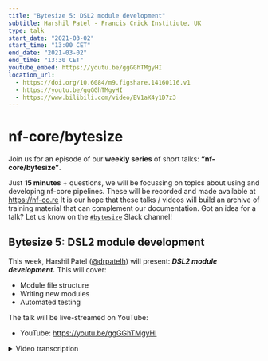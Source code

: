 ```yaml
---
title: "Bytesize 5: DSL2 module development"
subtitle: Harshil Patel - Francis Crick Institiute, UK
type: talk
start_date: "2021-03-02"
start_time: "13:00 CET"
end_date: "2021-03-02"
end_time: "13:30 CET"
youtube_embed: https://youtu.be/ggGGhTMgyHI
location_url:
  - https://doi.org/10.6084/m9.figshare.14160116.v1
  - https://youtu.be/ggGGhTMgyHI
  - https://www.bilibili.com/video/BV1aK4y1D7z3
---
```


# nf-core/bytesize

Join us for an episode of our **weekly series** of short talks: **“nf-core/bytesize”**.

Just **15 minutes** + questions, we will be focussing on topics about using and developing nf-core pipelines.
These will be recorded and made available at <https://nf-co.re>
It is our hope that these talks / videos will build an archive of training material that can complement our documentation. Got an idea for a talk? Let us know on the [`#bytesize`](https://nfcore.slack.com/channels/bytesize) Slack channel!

## Bytesize 5: DSL2 module development

This week, Harshil Patel ([@drpatelh](http://github.com/drpatelh/)) will present: _**DSL2 module development.**_ This will cover:

- Module file structure
- Writing new modules
- Automated testing

The talk will be live-streamed on YouTube:

- YouTube: <https://youtu.be/ggGGhTMgyHI>

<details markdown="1"><summary>Video transcription</summary>

**Note: This text has been edited to make it more suitable for reading.**

[00:00](https://www.youtube.com/watch?v=ggGGhTMgyHI)
Hi everyone, so this is our fifth byte-sized talk which I think have been really really useful of late, especially sort of summarizing what we're doing on nf core in small bite-sized chunks so people can get more familiar with what we're doing. It also acts as sort of a persistent archive of how to do things on nf-core and and hopefully also with Nextflow and git like Alex's talk [https://www.youtube.com/watch?v=gTEXDXWf4hE] last week and other things so thank you all for joining.

[00:33](https://www.youtube.com/watch?v=ggGGhTMgyHI&t=33)
Today i'm going to be talking to you about nf-core/modules which is our Nextflow DSL2 effort so, as some of you may know, Nextflow now (actually last year July I believe it was) released a new modular syntax called DSL2 and that allowed a lot of flexibility in terms of pipeline development and also it got us very interested here on nf-core because we have 40-50 pipelines that share functionality and do similar things and we try and standardize this as much as possible to help with the development of these pipelines and also other users to for them to be able to understand what they're doing and things like parameter names and configs and all of that sort of stuff. So, this was actually really a really big thing for us.

[01:27](https://www.youtube.com/watch?v=ggGGhTMgyHI&t=87)
To take you straight to some sort of terminology – What is a module? So, a module in our definition is something that is as atomic as possible it can't be broken down into anything smaller. So, you would imagine fastqc being an example of that as it’s a single tool to perform a particular task and that would then be termed what we would call a module. Similarly, you might have BWA-MEM or BWA Index; these are all single tools that perform a particular task and in our definition that is what we would call a module.

[02:01](https://www.youtube.com/watch?v=ggGGhTMgyHI&t=121)
You can also have sub workflows which are chains of modules that you can use to offer some sort of functionality within the bigger term of the word which is the workflow and a sub workflow would be something like sorting a bam file, indexing it, then running some stats on it and having all of that packaged up into one sub workflow as a chain of tasks and you can imagine, in genomics especially, you would use that sort of sub workflow quite often because you would create multiple iterations of a BAM file doing filtering and marking duplicates and doing other stuff and at each of those points you may want to sort index and run some stats on it. So, actually I think the most powerful aspect of DSL2 will be sub workflows, well written sub workflows.

[03:19](https://www.youtube.com/watch?v=ggGGhTMgyHI&t=199)
A workflow is an end-to-end pipeline, so in DSL1 language it would be a pipeline that runs from end to end and back with DSL1 there was a lot less flexibility in terms of what you could do with the workflow and how you can include things, how you can overwrite parameters and so on whereas now with DSL2 this has become a lot more flexible.

[03:50](https://www.youtube.com/watch?v=ggGGhTMgyHI&t=230)
We can share the DSL2 modules between pipelines if they're well written well enough and we can even share sub workflows between pipelines. As I mentioned, this is sort of done manually at the moment but, hopefully, in the future we will have some functionality to deal with that.

So, when we went about trying to figure out how we would deal with nf-core/modules and it took us a while of procrastinating because it's not a trivial task making wrappers like this as standardized as possible for an entire community of people to use and also for them to be flexible enough so you know you're not imposing certain settings and options onto developers themselves (You may want to use fastqc with different options or want to publish it in a different directory and so on).

[04:37](https://www.youtube.com/watch?v=ggGGhTMgyHI&t=277)
So, a number of key things that we don't compromise on nf-core, if you know nf-core - Reproducibility was one of the earliest things we discussed, how would we make these things reproducible. At the moment, the way it stands now is that the module itself is installed physically within the pipeline repository so when you do a git release or github release, that module will be shipped with the pipeline. So, in that aspect, you can always ensure that the module is reproducible. You want moving that module anyway, you won't do anything, you've got a static representation of that module within the release code and so that's where the reproducibility comes from.

[05:16](https://www.youtube.com/watch?v=ggGGhTMgyHI&t=316)
We're also more recently decided that we would use Biocontainers for all of our software packaging. We initially started off by using or building docker containers for using environment YAMLs and so on, like similar to what we're doing with DSL1 and the nf-core pipelines, but in the end, we decided that reusing Biocontainers is much more advantageous. We don't have to have an infrastructure to deal with that, we don't have to build Docker containers and the great thing now also is that with recent updates in one of the Nextflow edge releases you can also directly download Singularity containers. So, you don't need to convert the Docker to Singularity containers, which again, is another thing that we've traditionally been doing with DSL1 pipelines.

We have one Docker container that gets downloaded, converted to Singularity and that is what is used then by the pipeline but now, Biocontainers are also hosting singularity images directly so we don't have to convert anything. We're directly downloading them over HTTPS and using those.

[[06:20](https://www.youtube.com/watch?v=ggGGhTMgyHI&t=380)]
And that's, that's amazing, because we've had a number of issues with users running out of whole space in home directories and so on and this sort of bypasses all of those issues. And obviously, supporting conda as well, which is where I guess you would imagine fundamentally these Biocontainers are built from. Biocontainers are essentially conda packages built in containers, so either Docker or Singularity.

[06:42](https://www.youtube.com/watch?v=ggGGhTMgyHI&t=402)
You can also upgrade and downgrade these modules, if required, within the pipeline repository so this sort of imposes the restriction that they have to be relatively self-contained. When you install a module, which means that you can have different versions, um sorry not different versions, you either have a version of samtools using version 1.1.1.10 or you can have one using 1.11. It's completely up to you how you manage that and, in order to fulfill that sortof criteria, we need to have them be as flexible as possible.

[07:16](https://www.youtube.com/watch?v=ggGGhTMgyHI&t=436)
Documentation was number one on the issue list for nf-core modules when I
initially created this back in, sort of, July 2019 and, again, documentation is quite key to all nf-core pipelines and it took a bit of thought but we've now decided on having, sort of, a yaml file that gives a brief description with tool input-outputs and and the authors that have contributed to it.

[07:40](https://www.youtube.com/watch?v=ggGGhTMgyHI&t=460)
For simplicity and also for learning curve we wanted to stick to using the Nextflow coding style or the coding pattern that is familiar to most people writing Nextflow workflows in order to make it easier for them to contribute to not only nf-core modules but also to install the modules themselves and to figure out what's going on.

I think that's quite important so the simplicity there is incredibly important for the learning curve when it comes to figuring out what these modules are doing. I mean, me personally, I find DSL1 modules are really great, DSL1 pipelines are really great and that you have everything in one workflow because it's more findable that way. With DSL2, you can package things up and put them in various different places and it's not always that trivial to find them, so the way that we standardize the structure and and the way that where we're writing these Nextflow imports and so on is actually quite important.

[08:35](https://www.youtube.com/watch?v=ggGGhTMgyHI&t=515)
Also, we're using certain parameters and other things and just generally standardizing how we're doing things across nf-core pipelines and, hopefully, this can also be reused by the Nextflow community. And the great thing also is, if you update it on nf-core/modules, where if you update the version of samtools on nf-core/modules because new releases come out, then everyone benefits from that so it becomes a bit like the way the Conda operates in updating builds of their packages and so on.

[09:04](https://www.youtube.com/watch?v=ggGGhTMgyHI&t=544)
So, I've mentioned the standalone and why it's so important to have this in Nextflow workflows because you can just install any given module you want and it works. I mean, great thing about Nextflow also is the fact that it's built on top of Groovy which is it's own programming language and so we can exploit and use Groovy syntax, Groovy code and I've actually been getting into it a lot quite recently and some of you will notice in the release after next, where we, hopefully, will have a DSL2 pipeline template release where we've siloed a lot of the boilerplate code away into Groovy lib functions and so on and it just tidies the code up so much more.

[09:46](https://www.youtube.com/watch?v=ggGGhTMgyHI&t=586)
But the advantage here is also that because Nextflow is built on top of Groovy, we can use Groovy to write functions and other things that we can use to manipulate or change things that are not as possibly as trivial with Nextflow.

[10:03](https://www.youtube.com/watch?v=ggGGhTMgyHI&t=603)
So, automation, again, quite important, you know, we want a situation where pull requests submitted to the nf-core/modules repository and everyone that's reviewing that is also happy with the fact that whenever that pull request is created, we're running the right tests, linting tests and also, now we are running tests because these wrappers are self-contained, these modules are self-contained.

[10:29](https://www.youtube.com/watch?v=ggGGhTMgyHI&t=629)
We have Conda, Singularity and Docker definitions physically within the main script of of the module and so we can now test using CI whether that module works with Conda, whether it works with Docker and whether it works with Singularity and as a layer on top of that, we've added this ability to use pytest workflow (which mainly was done by Edmund Miller) where you can actually generate the outputs from the module, create md5 sums and now, you're not only testing that the module works, you're testing that the module is producing the same md5 sums and this is quite important because it would be quite easily overlooked whether something is being changed through releases of a module and so on. So this becomes a really nice way of unit testing these modules and it's working quite well now and we're still sort of early days in it, but it's working really well.

[11:26](https://www.youtube.com/watch?v=ggGGhTMgyHI&t=686)
The portability is mostly taken care of by Nextflow (Nextfow is amazing as you know), it works on virtually any platform. But there is, I think, a caveat here in that these modules have to be written as simplistic as possible to adhere to Nextflow guidelines on running on multiple platforms. We can't add customization and that would violate that essentially and so we've taken a lot of care in making these modules as simple as possible so in fact that they are portable on these different platforms.

[11:58](https://www.youtube.com/watch?v=ggGGhTMgyHI&t=718)
And, of course, I made up a buzzword there because I couldn't think of one, um, but the last but not least, people have to be able to install these modules and use them themselves so they have to understand what they're doing and so again this comes back to the simplicity concept; as well as newcomers that may not have that much knowledge with Nextflow or nf-core pipelines for that matter and want to contribute to nf-core/modules. We've attempted to try and make that as simple as possible.

[12:25](https://www.youtube.com/watch?v=ggGGhTMgyHI&t=745)
We had a number of ideas as to how we would deal with these modules, how would we physically use these modules within pipelines. A number of ideas were put around
back a year or two ago, where the folks from Bioconda got involved, a bunch of us got involved from here on an issue on nf-core/modules and we discussed the idea of using conda to manage all of these modules, get sub module, npm; but in the end we decided to go for something a bit more simplistic, which was using our existing nf-core/tools package that we already have to maintain, um you know, things like ’create pipelines’, to lint pipelines and so on.

[13:07](https://www.youtube.com/watch?v=ggGGhTMgyHI&t=787)
We thought we'd add an extension to that which would be the ’nf-core modules’ command and that would do a lot of this stuff and in an overview, in a nutshell, it's actually a very simplistic approach, so, you know when you're installing a module all you're doing really is querying the github api and installing the module. We can now also add on other tools to allow us to lint to make sure that the standards that we've set for those modules in terms of syntax and other things that you normally might miss on a pull request even though, you know, you may be reviewing just a few files it's quite easy to miss that documentation has not been added in the right places and so on. So, we're in the process of extending that.

[13:45](https://www.youtube.com/watch?v=ggGGhTMgyHI&t=825)
Some of this was already available, so the install and list commands are already available in in 1.10.2 and actually that's all I needed for the latest RNAseq DSL2 implementation but now we're adding a bunch of other stuff on top which is cool and a lot of this has actually been done by Kevin Menden.

[14:04](https://www.youtube.com/watch?v=ggGGhTMgyHI&t=844)
Just to give you again, going a bit backwards, um, so the repos created 2019 just literally whilst I was at ISMB in Switzerland and, um, it was a moment of inspiration. And it kind of sat there for a while we didn't do much about it. I had a brief skeleton that I added. And then we’d done some at the Crick hackathon which I organized in March 2020 where Phil, Felix, Anna, a bunch of others started adding a few modules. Phil sorted out some Docker pushes for these modules and we made a bit of headway there. But I think the real dent we made was in the July hackathon, which was organized by Gisela, Enrique and that was our first remote only hackathon.

[14:49](https://www.youtube.com/watch?v=ggGGhTMgyHI&t=889)
We really sort of sat down and stripped this apart and I think that's exactly what we needed, we stripped the modules into different components, had a lot of discussion as to how we would organize things how we would pass options around and, you know, reproducibility, which containers we would use. We made quite a big dent so after that I was relatively happy with the progress we'd made and we had a plan.

And, of course, a week after that Paolo released version 20.0.7.1, which was the first Nextflow release where you're enabling DSL2 and not previewing it. So, that meant we really had to do something about the modules and things that sort of made sense to me in terms of the way we attack this is that we have a proof of principle implementation in a real pipeline to see how it would work.

[15:46](https://www.youtube.com/watch?v=ggGGhTMgyHI&t=946)
And, so, I went about step-by-step updating nf-core/modules and also completely rewriting the nf-core/rnaseq pipeline from scratch with DSL2 and so we released v2 of that pipeline and then there were some other issues with the alignments we were using and then the methods we were using, the pipeline even. And so, we done another release, v3 quite soon after that. But what that allowed us to do is actually gauge how flexible it would be for these modules to be used in a real pipeline, in a real end-to-end pipeline and that really sort of triggered a lot of this stuff and then after the rnaseq release, I then went and updated the nf-core/tools pipeline template with that, so eventually that will be released as I mentioned the week after, not the week after, the release after next, in the nf-core/tools as a template. Hopefully, all nf-core pipelines switch to that in the future.

[16:45](https://www.youtube.com/watch?v=ggGGhTMgyHI&t=1005)
Over the past month or two it's just been crazy, I've been working on re-releasing and converting the viralrecon pipeline to DSL2 and a number of people have stepped in and helped out with that, so thank you Jose, Kevin, um a bunch of others, Michael, Anders. And so, they've added modules so the repository sort of become bloated. A lot of these modules have been added in the last month or so I would say and in that process, we've also been refining the CI tests.

[17:14](https://www.youtube.com/watch?v=ggGGhTMgyHI&t=1034)
Kevin has also currently got a PR coming for using a very nice standardized minimal test data set. So, it just means that we can reuse the test data as much as possible across different modules without having to add the. And the more standardized we can make this the better it's going to be without having a thousand randomly named files in a repository that we're using for test data.

[17:37](https://www.youtube.com/watch?v=ggGGhTMgyHI&t=1057)
And also, as I mentioned earlier then, Kevin's been adding linting functionality, md5sum checks and there's a bunch of others that we're planning to add some point soon.

So this is what a typical module will look like on nf-core/modules. You have (get a bit fancy) the nf-core/modules top level directory, then you have a software directory, a module which in this case is fastqc, this functions.nf file which we're using to bring in some custom Groovy functions to deal with a few things in the main script and these are shipped with each module, so you have one per module.

You have the main script which is doing the crux of the work. It's just an excellent process, a single Nextflow process and you have a meta YAML as I mentioned earlier that documents them.

[18:29](https://www.youtube.com/watch?v=ggGGhTMgyHI&t=1109)
A brief description of what fastqc is, what the inputs are, the formats, the file extensions and also the author list. You also have a tests directory there, which, again, is sort of structured in a similar way where you've got software, fastqc; you have a main script here which is essentially just a workflow that is calling this main script in order for it to be tested and then you have this test YAML which is just a YAML5 file containing, for example, md5sums for the output files generated by fastqc and so, for any given tool these are the files, generally, that you would need to change.

[19:05](https://www.youtube.com/watch?v=ggGGhTMgyHI&t=1145)
There's one or two more if you were to submit a pull request to nf-core/modules but it's literally as simple as that and once these have been added (I think that’s the tricky bit) once you add this module to nf-core/modules, it's there and that in the worst-case scenario we may have to change a few md5 sums because things have been updated across releases of it all; but once that tool is there, then we can work with that and that's why I think it's really important to, sort of, fill this out.

[19:33](https://www.youtube.com/watch?v=ggGGhTMgyHI&t=1173)
So, this is what a typical module file looks like in our current syntax. This is, obviously, likely to change depending on what gets added to Nextflow and other features that you know or updates we decide to add, but for now this is a typical process where you have just a process name and some sort of publishing logic, containers, your inputs, outputs and a script section. So, I'll try and break this down so apologies for the dense text, it's the only way I could think of to sort of summarize this information to you and take you through it one by one. And these links work by the way, so when I make this presentation available you should be able to just click on these and and get to where you need to be in terms of where this code is on github

So, one of the one of the more important things with (goodness me, 20 minutes) with options, with modules is that we need to be flexible to be able to pass options around two modules and so this is important, for example, you may not always want to publish the file in the same place or you may want to pass different arguments to a command line tool that you're that you're using as a different developer (so you might have installed samtool sort in your pipeline and you want to give it different command line arguments and I may want to use other ones).

[20:58](https://www.youtube.com/watch?v=ggGGhTMgyHI&t=1258)
And so, I came up with a simple set of options that you can actually use to do this and, again, these six options that that I've listed here were enough to deal with an end-to-end rnaseq pipeline so they're pretty flexible. It may not be perfect but it works and the idea is that these options are initially initialized here within the module file and then, as I'll show you in the next slide, these options can be overwritten by the parent workflow using the include statement. So, then these options can also be provided to this module file and overwritten from the parent workflow.

[21:35](https://www.youtube.com/watch?v=ggGGhTMgyHI&t=1295)
By default, they're initialized to empty values like strings or false, but they can be overwritten and that's the key thing here. You can use those options to then overwrite where you're saving files, for example. You can also provide any non-mandatory arguments as strings to this module. And I think that's quite important in terms of flexibility, so all mandatory arguments (what we would consider mandatory arguments) that should be defined in the module are anything that that involves using inputs and output files because those (in sort of the ethos of Nextflow) need to be staged properly and put in the right place and they need to be defined as inputs and outputs.

[22:14](https://www.youtube.com/watch?v=ggGGhTMgyHI&t=1334)
Also, for example, anything where you can use Nextflow resource variables and define them in the script, like threads and so on. So, to show you how these are how these options are passed around (I mean, it took me a while to figure out how best to do this) but every pipeline will have a conf/modules.config and this is specifically within the pipeline repository and this will contain a list of modules that you have, along with arguments and and custom publishing options that that you that you may require.

And in this case, I've just used a simple example where I've got fastqc, I've set the arguments to quiet and this is a non-mandatory argument, it's just a string that can be passed to the module.

[22:56](https://www.youtube.com/watch?v=ggGGhTMgyHI&t=1376)
I said publish it here and I've said, also in terms of the files that I want to publish, publish anything with a html dot extension in the top-level directory of my_fastqc and anything with a zip extension, publish it in a zip directory.

And so, it's quite simplistic in the way that it works. Now this modules.config is then typically loaded in your Nextflow config and then all of these parameters then become available to the main script here as a result of this loading. But the great thing about this is now also that because this is a Nextflow params and this modules is just a groovy map, users can overwrite these modules if they want via their own custom configs. I think this is one of the key features here and one thing that I wanted to implement to make things as flexible as possible because with DSL1 pipelines you typically have to physically add a parameter to the pipeline if you want to amend the command line argument, for example.

[23:54](https://www.youtube.com/watch?v=ggGGhTMgyHI&t=1434)
With DSL2, you can overwrite arguments now. I'm not saying it's always recommended. Hopefully, nf-core pipelines come with good defaults but in some instances using small or large genomes, indexing may break or some other things may break and so in that case it becomes very useful to pass additional arguments. For example, here I've just appended kmers 10 to fastqc. I've also changed the output directory, again, something that you may not want to do because the pipeline takes care of that but it's possible.

[24:22](https://www.youtube.com/watch?v=ggGGhTMgyHI&t=1462)
And also, which files you want to publish so you don't have to publish all of them, you can publish a selected few of them. And then these parameters eventually uh this modules uh instance eventually gets propagated to the main script and then here, this is the key bit here, when you when you use this addParams directory, if you're overwriting the options that I showed you on the previous slide with the ones that you've provided here from fastqc so depending on the combination of what these two configs are you will then provide these options here to the module itself.

[25:02](https://www.youtube.com/watch?v=ggGGhTMgyHI&t=1502)
And a real case example is here, where star (which has zillions of parameters possible so I've truncated for good measure there) but you can have all of these parameters provided there.

You can provide one or more of these known types of standardized variables depending on you and the reason for that is because these variables are initialized at the module level and so you won't get errors if they're not initialized via your config.

[25:31](https://www.youtube.com/watch?v=ggGGhTMgyHI&t=1531)
In this case, we're setting sensible defaults at the module level which means that you don't have to provide a value for all of them. Another example is because it's just a groovy map you can, for example that star_align process, if you have a parameter in the pipeline that specifically needs to be evaluated for you to add another option to that argument you can just do it because it's appending to a string. If you want to publish files, say if you've got a parameter that says save_unaligned files, then you can just put the additional files within this groovy map and then it will publish those as well.

[26:07](https://www.youtube.com/watch?v=ggGGhTMgyHI&t=1567)
It's quite flexible in the way that you can create and pass these options to the modules and as I mentioned before, you just pass them using this addParams directive.

We have had to write a few functions to customize some behavior and also, again, for simplicity in terms of the way that we're dealing with these files. So, there's only three functions that I've had to write that we are now importing into the module script and these are just custom groovy functions mainly used for publishing files and also passing arguments to these command lines tools. So, in this case, as I mentioned before, you are initializing these options here at the module level if they're not provided by the workflow and so they set sensible defaults.

[26:54](https://www.youtube.com/watch?v=ggGGhTMgyHI&t=1614)
For example, getSoftwareName here will just use the task.process Nextflow variable and it will just get this bit here. So, by default, this module will publish the files in your output directory and a folder called samtools; which is why in the previous slide I didn't have to provide an output directory for fastqc because I just want the reports to go in a directory called fastqc anyway so i don't need to overwrite that.

[27:20](https://www.youtube.com/watch?v=ggGGhTMgyHI&t=1640)
Similarly, these, these and these are all again initiated here in this initOptions map which just initiates decent values now. This works, it worked for the rna-seq pipeline, it may not be as comprehensive, it's slightly annoying where some tools require three arguments and so you have options.args3 which is slightly ugly but it works until we have a better solution.

[27:44](https://www.youtube.com/watch?v=ggGGhTMgyHI&t=1664)
And this, here, is how we're saving files again, a couple of Groovy functions and that allows us to provide the files, as I showed you before, in this sort of format where you just have a Groovy map of which files you want to publish.

Not everyone will want to publish all of the files. Some files they may want to publish in different ways.

[28:08](https://www.youtube.com/watch?v=ggGGhTMgyHI&t=1688)
Right, so that's just going back to the include statement and where these functions are included in the module. The name of the process is all lowercase, so this is the path to the process, it's samtools/sort. The process name must be the same as the module name, but all uppercase and, again, it should just be separated by a single underscore. This is quite important for standardization, as I mentioned to you before, we're getting the software name, we get the process name, so it'd be nice to sort of standardize this so we always get the main tool name that we can publish as a default.

[28:44](https://www.youtube.com/watch?v=ggGGhTMgyHI&t=1724)
And so, this is sort of a niggly thing, I mean there are obviously edge cases where you can have three layers of tools and so on, but this should work for 99.99% of cases.

The tag, by default, uses this meta map of sample information and this is generally provided in the input section here (which I will come back to later) and so this just allows you, when Nextflow is running nicely in the terminal, to see which sample is running and it just gives it a tag as to as to what's running.

[29:14](https://www.youtube.com/watch?v=ggGGhTMgyHI&t=1754)
This may not be always possible because in some instances, where you're indexing genomes for example, you don't need any sample information so you just tag it with whatever is appropriate. Appropriately resource labels we have in the conf/base.config of nf-core pipelines and we just have some simple process labels - process low, medium, high, maybe retry or something like that. This just allows us again to just reuse these labels across nf-core pipelines and even in your own Nextflow pipelines if you so wish to use them.

And that just allows us to standardize this a little more in terms of how we're using it. If you don't have that label then nothing will happen anyway.

[30:00](https://youtu.be/ggGGhTMgyHI?t=1800)
The saving files, this actually took me quite a while figuring out how to do this properly but I think we've got something quite simple now. So if you've seen nf-core pipelines, you don't need all of that extensive if-logic and so on it's literally just simplified to this one line which is calling that function `saveFiles` in `functions.nf`. The crux of it is that the `publish_dir`, that you provide via `$options` is just the published directory above the main output directory so it would be `outdir/fastqc`. You can also choose to publish by id, so in this case it would be sample id, for example, and in that way you would have the output generated per sample. You also have this `publish_files`, which I showed you, which is essentially just a map of the file extensions that you want to publish in your workflow and whether you want them to go in a separate directory. This has tended to work quite well; if you don't provide `publish_files`, everything will be published and if you set it to false then nothing will be published.

[31:03](https://www.youtube.com/watch?v=ggGGhTMgyHI&t=1863)
One tricky thing that took me a while figuring out is how to actually get this working with Nextflow ´-resume’ because Nextflow only caches the process level stuff, so that the script and and all of that other things it doesn't really cache the the saving and the publishing functionality which is how it should be doing things.

In some instances right early on in the development I found that saving or changing things with saving would break the caching ability but that's just because I was doing things in the wrong way. Eventually I had a light bulb moment, had a conversation with Paolo, he was like, use that params, done that and everything seems to have fixed itself.

[31:41](https://www.youtube.com/watch?v=ggGGhTMgyHI&t=1901)
Containers we're using from Biocontainers by default this is why these modules are so self-contained. We're providing these definitions within the module files. We've just realized recently we can't use build ids with Conda and so we can just use tool and version and not, for example, this build id, we can't have that here and the reason is because on different platforms you may have different build ids and that won't work, that will break this module on different build ids and that's something that Anders pointed out a week or two ago.

But as I mentioned, for anything else that is on Conda, we're using Biocontainers directly. These have a build id and they also are mirroring exactly the same singularity image and so you can use these directly within the module file and it’s been working. There's been a few teething issues with installing and using them but overall, it's worked really well.

[32:34](https://www.youtube.com/watch?v=ggGGhTMgyHI&t=1954)
So, I'd like to thank Bioconda, Biocontainers for making these available. You can also now build multi-package containers, so if you want samtools and BWA in the same container and so on there are ways to do that. We've used a bunch of those already in pipelines as well.

[32:52](https://www.youtube.com/watch?v=ggGGhTMgyHI&t=1972)
The input (so this is the meta map bit that I said I would come back to), the key concept behind this meta map is that it contains all of the sample information that you need to propagate your channels through that workflow so, in this case, you would have, for example, an id which is your sample name, whether that sample is single end or not (again this is quite genomics focused but I think you get the gist), strandedness of rnaseq (whether it's reverse, forward or unstranded) and we have set some standard ids that we're recognizing (or random variables that we're recognizing) within these module files and so if you have meta id set, for example as I mentioned here in the tag (it's grayed out now) it will recognize that as the sample name.

So, every time this process is run in the terminal it will print the sample name and also whether the sample is single end or not and now this offers another layer flexibility where the module doesn't have to be or the pipeline itself doesn't have to deal with the single endedness or the paired endedness of the sample, the module is now dealing with that in itself so you can have a mixture of single end and paired end samples being provided to the main workflow and the module will take care of that.

[34:05](https://www.youtube.com/watch?v=ggGGhTMgyHI&t=2045)
That was the whole philosophy behind that. Meta, again, may not be required in all instances because you may, for example, just be indexing a genome and any parameters that must be evaluated in the context of the sample must be provided within the process so single and paired and, again, to allow that flexibility we need to add those if else statements for whether things are single end or paired within the module file itself.

[34:27](https://www.youtube.com/watch?v=ggGGhTMgyHI&t=2067)
Hopefully, to deal quite efficiently with file formats and correction and so on, compressed is good. The output if you must emit a name channel. This is useful because for someone else that wants to use your module that you've submitted to nf-core/modules, it helps for them to be able to access the elements that are being produced by this output individually.

[34:54](https://www.youtube.com/watch?v=ggGGhTMgyHI&t=2094)
You might have 10 or 20 different files being produced by the module and so it helps to have a standard named convention for this.

So, if meta is provided as an input, it must be provided as an output and, again, compressed files are great. The script section, as I mentioned earlier, the software name is automatically obtained by this `task.process` Nextflow variable. A command must be provided to get the software version when you submit this module. This has become really useful when we're collating the software versions at the end of a pipeline.

If this is sort of dealt out and propagated to the module file itself, then we don't have to worry about that. It's done once and you forget about it.

[35:39](https://www.youtube.com/watch?v=ggGGhTMgyHI&t=2139)
So, only define input and output files as command line parameters, as I mentioned before, so you you don't define optional arguments. These must come in via this optional $options.args. Similarly, anything that requires (or can use) the Nextflow $task.cpus memory or time has to be, actually time maybe not, but cpus and memory, hopefully in cases where you actually really have to do it because memory gets tricky.

But cpus definitely have to be defined if the tool supports multithreading, for example, and then you have the option to customize the name (output names), we're using this prefix logic here, so you can call your bam file whatever you want if that options.suffix argument instead said .sorted or .mark_duplicates, that will get propagated from your original modules.config to the module here.

[36:36](https://www.youtube.com/watch?v=ggGGhTMgyHI&t=2196)
And so, there's a bunch of stuff to do (sorry, I've been babbling on for quite a while). It's a lot to cover and I was scared this is going to go over, but there's a lot to do, we've added some functionality to nf-core tools for listing, for installing these modules. As I mentioned, Kevin is now doing the linting and md5.

[36:55](https://www.youtube.com/watch?v=ggGGhTMgyHI&t=2215)
We'd also like to be able to create these modules on the fly to update them, to remove them, to check that they're intact and also maybe version check and other stuff.

It'd be nice to have some sort of more automation set up to update the module files themselves because I, and a bunch of others, have physically had to update all 50 or a 100 of these module files at a time until we find our feet with stuff.

[37:20](https://www.youtube.com/watch?v=ggGGhTMgyHI&t=2240)
I mean we're pretty much there but it'll be nice to have sort of a syncing type functionality that we have with pipelines. This has been brought up quite a bit, so the fact that we have to have a `functions.nf` file shipped with every single module file and the fact that that has to be duplicated everywhere; this mainly is that for the module itself to be self-contained. So we can have different versions of the module, the `functions.nf` file itself within the same repository and it won't break things, but we are definitely trying to find a better solution to that.

[37:51](https://youtu.be/ggGGhTMgyHI?t=2270)
More CI - we love CI: reporting linting tests on PR's for reviewers to make it easier; standardize the test data which we're doing already; differences in md5 sums just to help with debugging.

Most, in fact all, of the modules I think at the moment are using biocontainers. It'd be nice to have some that aren't and maybe figure out a way to deal with that.
There’s the workflow package manager, so Junjun Zhang in Toronto, as part of the ICGC Argo are doing something similar. They started out at a similar time where we're just having discussions together about how to make it work and they have sort of branched out and done their own thing with that so we have had brief discussions about how to bring this together but time’s been nuts recently. It’d be nice to revisit that and see where we can compare notes on that.

[38:39](https://www.youtube.com/watch?v=ggGGhTMgyHI&t=2319)
And obviously core Nextflow, as I mentioned before, you can use Groovy and other things to get around a few things but there are a few things that are on a parallel radar, for example dealing with optional inputs.
Optional outputs are completely fine and they work beautifully but optional inputs and where tools can take one or more different inputs, publishing files and so on as I mentioned I've added that customisation to deal with that and it works beautifully but once these are added to core Nextflow we can hopefully strip out some of that stuff there.

[39:11](https://youtu.be/ggGGhTMgyHI?t=2351)
So please come and find us on slack #modules, there's the nf-core modules repository, Twitter, with amazing videos that will be going on Youtube so, again, that's now a persistent resource of information and there's our publication at the bottom.

Thank you to the nf-core community, and the Nextflow communities, Edmund Miller, José, Kevin Menden, Maxime and a bunch of other people that have really helped drive this recently. Thank you all, Paolo as well for his little tips and knowledge and also the Bioconda community for providing all these amazing containers.

And my group for being amazing through this pandemic: we're still standing, getting through work. Thank you to them.

The hackathon is very soon, sign up now for free stash, it's online only: - don't be shy! Thank you!

</details>
